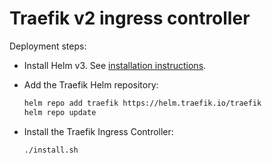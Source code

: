 # Traefik v2 ingress controller

Deployment steps:

* Install Helm v3. See [installation instructions](https://v3.helm.sh/docs/intro/install).

* Add the Traefik Helm repository:

    ```bash
    helm repo add traefik https://helm.traefik.io/traefik
    helm repo update
    ```

* Install the Traefik Ingress Controller:

    ```bash
    ./install.sh
    ```
